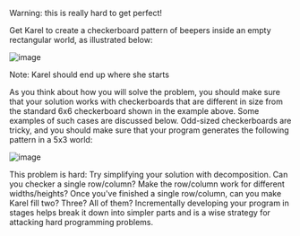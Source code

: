 Warning: this is really hard to get perfect!

Get Karel to create a checkerboard pattern of beepers inside an empty rectangular world, as illustrated below:

![image](https://github.com/user-attachments/assets/01673b33-7920-4398-af24-6781377305bb)


Note: Karel should end up where she starts

As you think about how you will solve the problem, you should make sure that your solution works with checkerboards that are different in size from the standard 6x6 checkerboard shown in the example above. Some examples of such cases are discussed below. Odd-sized checkerboards are tricky, and you should make sure that your program generates the following pattern in a 5x3 world:

![image](https://github.com/user-attachments/assets/e1d724c3-7f53-467a-b8c0-ccc7b9b3ce56)

This problem is hard: Try simplifying your solution with decomposition. Can you checker a single row/column? Make the row/column work for different widths/heights? Once you've finished a single row/column, can you make Karel fill two? Three? All of them? Incrementally developing your program in stages helps break it down into simpler parts and is a wise strategy for attacking hard programming problems.
